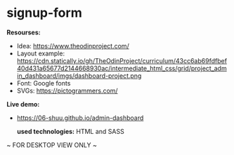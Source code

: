 # signup-form

**Resourses:** 
 - Idea: https://www.theodinproject.com/
- Layout example: https://cdn.statically.io/gh/TheOdinProject/curriculum/43cc6ab69fdfbef40d431a65677d2144668930ac/intermediate_html_css/grid/project_admin_dashboard/imgs/dashboard-project.png
- Font: Google fonts
- SVGs: https://pictogrammers.com/

**Live demo:** 
- https://06-shuu.github.io/admin-dashboard

  **used technologies:**
HTML and SASS

~ FOR DESKTOP VIEW ONLY ~

